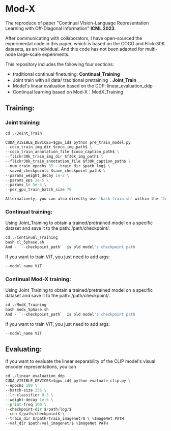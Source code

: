 # Mod-X
The reproduce of paper "Continual Vision-Language Representation Learning with Off-Diagonal Information" **ICML 2023**.

After communicating with collaborators, I have open-sourced the experimental code in this paper, which is based on the COCO and Flickr30K datasets, as an individual. And this code has not been adapted for multi-node large-scale experiments.

This repository includes the following four sections:

* traditional continual finetuning: **Continual_Training**
* Joint train with all data/ traditional pretraining：**Joint_Train** 
* Model's linear evaluation based on the DDP: linear_evaluation_ddp  
* Continual learning based on Mod-X：ModX_Training  

## Training:
### Joint training:
```python
cd ./Joint_Train

CUDA_VISIBLE_DEVICES=$gpu_id$ python pre_train_model.py 
--coco_train_img_dir $coco_img_path$ \
--coco_train_annotation_file $coco_caption_path$ \
--flickr30k_train_img_dir $f30k_img_path$ \
--flickr30k_train_annotation_file $f30k_caption_path$ \
--num_train_epochs 35 --train_dir $path_log$ \
--saved_checkpoints $save_checkpoint_path$ \
--params_weight_decay 1e-2 \
--params_eps 1e-5 \
--params_lr 5e-4 \
--per_gpu_train_batch_size 70

Alternatively, you can also directly use 'bash train.sh' within the 'Joint_Train' directory.
```
### Continual training:     
Using Joint_Training to obtain a trained/pretrained model on a specific dataset and save it to the path: /path/checkpoint/.
```python
cd ./Continual_Training
bash cl_5phase.sh
And - `--checkpoint_path`  is old model's checkpoint path
```  
If you want to train ViT, you just need to add args:
```python
--model_name ViT
```

### Continual Mod-X training:
Using Joint_Training to obtain a trained/pretrained model on a specific dataset and save it to the path: /path/checkpoint/.
```python
cd ./ModX_Training
bash modx_5phase.sh
And - `--checkpoint_path`  is old model's checkpoint path
```  
If you want to train ViT, you just need to add args:
```python
--model_name ViT
```
## Evaluating:
If you want to evaluate the linear separability of the CLIP model's visual encoder representations, you can 
```python
cd ./linear_evaluation_ddp
CUDA_VISIBLE_DEVICES=$gpu_id$ python evaluate_clip.py \
--epochs 100 \
--batch-size 256 \
--lr-classifier 0.3 \
--weight-decay 1e-6 \
--print-freq 100 \
--checkpoint-dir $/path/log/$
--cnn $/path/checkpoint$ \ 
--train_dir $/path/train_imagenet/$ \ %ImageNet PATH
--val_dir $path/val_imagenet/$ %ImageNet PATH
```  








